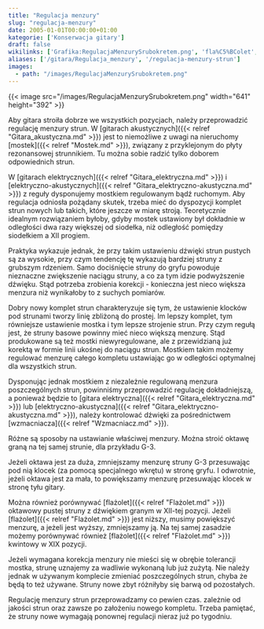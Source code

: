 ```yaml
---
title: "Regulacja menzury"
slug: "regulacja-menzury"
date: 2005-01-01T00:00:00+01:00
kategorie: ['Konserwacja gitary']
draft: false
wikilinks: ['Grafika:RegulacjaMenzurySrubokretem.png', 'fla%C5%BColet', 'fla%C5%BColet', 'fla%C5%BColet', 'gitara_akustyczna', 'gitara_elektryczna', 'gitara_elektryczna', 'gitara_elektryczno-akustyczna', 'gitara_elektryczno-akustyczna', 'mostek', 'wzmacniacz']
aliases: ['/gitara/Regulacja_menzury', '/regulacja-menzury-strun']
images:
  - path: "/images/RegulacjaMenzurySrubokretem.png"
---
```

{{< image src="/images/RegulacjaMenzurySrubokretem.png" width="641" height="392" >}}

Aby gitara stroiła dobrze we wszystkich pozycjach, należy przeprowadzić
regulację menzury strun. W [gitarach
akustycznych]({{< relref "Gitara_akustyczna.md" >}}) jest to niemożliwe z uwagi
na nieruchomy [mostek]({{< relref "Mostek.md" >}}), związany z przyklejonym do
płyty rezonansowej strunnikiem. Tu można sobie radzić tylko doborem
odpowiednich strun.

W [gitarach elektrycznych]({{< relref "Gitara_elektryczna.md" >}}) i
[elektryczno-akustycznych]({{< relref "Gitara_elektryczno-akustyczna.md" >}}) z
reguły dysponujemy mostkiem regulowanym bądź ruchomym. Aby regulacja
odniosła pożądany skutek, trzeba mieć do dyspozycji komplet strun nowych
lub takich, które jeszcze w miarę stroją. Teoretycznie idealnym
rozwiązaniem byłoby, gdyby mostek ustawiony był dokładnie w odległości
dwa razy większej od siodełka, niż odległość pomiędzy siodełkiem a XII
progiem.

Praktyka wykazuje jednak, że przy takim ustawieniu dźwięki strun pustych
są za wysokie, przy czym tendencję tę wykazują bardziej struny z
grubszym rdzeniem. Samo dociśnięcie struny do gryfu powoduje nieznaczne
zwiększenie naciągu struny, a co za tym idzie podwyższenie dźwięku. Stąd
potrzeba zrobienia korekcji - konieczna jest nieco większa menzura niż
wynikałoby to z suchych pomiarów.

Dobry nowy komplet strun charakteryzuje się tym, że ustawienie klocków
pod strunami tworzy linię zbliżoną do prostej. Im lepszy komplet, tym
równiejsze ustawienie mostka i tym lepsze strojenie strun. Przy czym
regułą jest, że struny basowe powinny mieć nieco większą menzurę. Stąd
produkowane są też mostki niewyregulowane, ale z przewidzianą już
korektą w formie linii ukośnej do naciągu strun. Mostkiem takim możemy
regulować menzurę całego kompletu ustawiając go w odległości optymalnej
dla wszystkich strun.

Dysponując jednak mostkiem z niezależnie regulowaną menzura
poszczególnych strun, powinniśmy przeprowadzić regulację dokładniejszą,
a ponieważ będzie to [gitara elektryczna]({{< relref "Gitara_elektryczna.md" >}})
lub [elektryczno-akustyczna]({{< relref "Gitara_elektryczno-akustyczna.md" >}}),
należy kontrolować dźwięki za pośrednictwem
[wzmacniacza]({{< relref "Wzmacniacz.md" >}}).

Różne są sposoby na ustawianie właściwej menzury. Można stroić oktawę
graną na tej samej strunie, dla przykładu G-3.

Jeżeli oktawa jest za duża, zmniejszamy menzurę struny G-3 przesuwając
pod nią klocek (za pomocą specjalnego wkrętu) w stronę gryfu. I
odwrotnie, jeżeli oktawa jest za mała, to powiększamy menzurę
przesuwając klocek w stronę tyłu gitary.

Można również porównywać [flażolet]({{< relref "Flażolet.md" >}}) oktawowy pustej
struny z dźwiękiem granym w XII-tej pozycji. Jeżeli
[flażolet]({{< relref "Flażolet.md" >}}) jest niższy, musimy powiększyć
menzurę, a jeżeli jest wyższy, zmniejszamy ją. Na tej samej zasadzie
możemy porównywać również [flażolet]({{< relref "Flażolet.md" >}}) kwintowy w
XIX pozycji.

Jeżeli wymagana korekcja menzury nie mieści się w obrębie tolerancji
mostka, strunę uznajemy za wadliwie wykonaną lub już zużytą. Nie należy
jednak w używanym komplecie zmieniać poszczególnych strun, chyba że będą
to też używane. Struny nowe zbyt różniłyby się barwą od pozostałych.

Regulację menzury strun przeprowadzamy co pewien czas. zależnie od
jakości strun oraz zawsze po założeniu nowego kompletu. Trzeba
pamiętać, że struny nowe wymagają ponownej regulacji nieraz już po
tygodniu.

